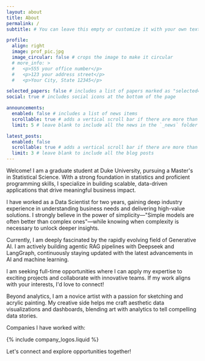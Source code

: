```yaml
---
layout: about
title: About
permalink: /
subtitle: # You can leave this empty or customize it with your own text

profile:
  align: right
  image: prof_pic.jpg
  image_circular: false # crops the image to make it circular
  # more_info: >
  #   <p>555 your office number</p>
  #   <p>123 your address street</p>
  #   <p>Your City, State 12345</p>

selected_papers: false # includes a list of papers marked as "selected={true}"
social: true # includes social icons at the bottom of the page

announcements:
  enabled: false # includes a list of news items
  scrollable: true # adds a vertical scroll bar if there are more than 3 news items
  limit: 5 # leave blank to include all the news in the `_news` folder

latest_posts:
  enabled: false
  scrollable: true # adds a vertical scroll bar if there are more than 3 new posts items
  limit: 3 # leave blank to include all the blog posts
---
```


Welcome! I am a graduate student at <span class="highlight-word">Duke University</span>, pursuing a Master's in <span class="highlight-word">Statistical Science</span>. With a strong foundation in statistics and proficient programming skills, I specialize in building scalable, data-driven applications that drive meaningful business impact.

I have worked as a <span class="highlight-word">Data Scientist</span> for two years, gaining deep industry experience in understanding business needs and delivering high-value solutions. I strongly believe in the power of simplicity—"Simple models are often better than complex ones"—while knowing when complexity is necessary to unlock deeper insights.

Currently, I am deeply fascinated by the rapidly evolving field of <span class="highlight-word">Generative AI</span>. I am actively building <span class="highlight-word">agentic RAG pipelines</span> with Deepseek and LangGraph, continuously staying updated with the latest advancements in AI and machine learning.

I am seeking full-time opportunities where I can apply my expertise to exciting projects and collaborate with innovative teams. If my work aligns with your interests, I'd love to connect!

Beyond analytics, I am a novice artist with a passion for sketching and acrylic painting. My creative side helps me craft aesthetic data visualizations and dashboards, blending art with analytics to tell compelling data stories.

<span class="highlight-word">Companies I have worked with:</span>

{% include company_logos.liquid %}

Let's connect and explore opportunities together!



